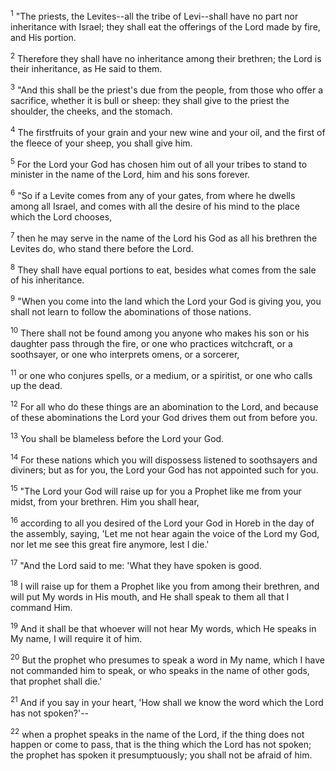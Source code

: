 <sup>1</sup> 
"The priests, the Levites--all the tribe of Levi--shall have no part nor inheritance with Israel; they shall eat the offerings of the Lord made by fire, and His portion. 

<sup>2</sup> 
Therefore they shall have no inheritance among their brethren; the Lord is their inheritance, as He said to them. 

<sup>3</sup> 
"And this shall be the priest's due from the people, from those who offer a sacrifice, whether it is bull or sheep: they shall give to the priest the shoulder, the cheeks, and the stomach. 

<sup>4</sup> 
The firstfruits of your grain and your new wine and your oil, and the first of the fleece of your sheep, you shall give him. 

<sup>5</sup> 
For the Lord your God has chosen him out of all your tribes to stand to minister in the name of the Lord, him and his sons forever. 

<sup>6</sup> 
"So if a Levite comes from any of your gates, from where he dwells among all Israel, and comes with all the desire of his mind to the place which the Lord chooses, 

<sup>7</sup> 
then he may serve in the name of the Lord his God as all his brethren the Levites do, who stand there before the Lord. 

<sup>8</sup> 
They shall have equal portions to eat, besides what comes from the sale of his inheritance.

<sup>9</sup> 
"When you come into the land which the Lord your God is giving you, you shall not learn to follow the abominations of those nations. 

<sup>10</sup> 
There shall not be found among you anyone who makes his son or his daughter pass through the fire, or one who practices witchcraft, or a soothsayer, or one who interprets omens, or a sorcerer, 

<sup>11</sup> 
or one who conjures spells, or a medium, or a spiritist, or one who calls up the dead. 

<sup>12</sup> 
For all who do these things are an abomination to the Lord, and because of these abominations the Lord your God drives them out from before you. 

<sup>13</sup> 
You shall be blameless before the Lord your God. 

<sup>14</sup> 
For these nations which you will dispossess listened to soothsayers and diviners; but as for you, the Lord your God has not appointed such for you.

<sup>15</sup> 
"The Lord your God will raise up for you a Prophet like me from your midst, from your brethren. Him you shall hear, 

<sup>16</sup> 
according to all you desired of the Lord your God in Horeb in the day of the assembly, saying, 'Let me not hear again the voice of the Lord my God, nor let me see this great fire anymore, lest I die.' 

<sup>17</sup> 
"And the Lord said to me: 'What they have spoken is good. 

<sup>18</sup> 
I will raise up for them a Prophet like you from among their brethren, and will put My words in His mouth, and He shall speak to them all that I command Him. 

<sup>19</sup> 
And it shall be that whoever will not hear My words, which He speaks in My name, I will require it of him. 

<sup>20</sup> 
But the prophet who presumes to speak a word in My name, which I have not commanded him to speak, or who speaks in the name of other gods, that prophet shall die.' 

<sup>21</sup> 
And if you say in your heart, 'How shall we know the word which the Lord has not spoken?'-- 

<sup>22</sup> 
when a prophet speaks in the name of the Lord, if the thing does not happen or come to pass, that is the thing which the Lord has not spoken; the prophet has spoken it presumptuously; you shall not be afraid of him.